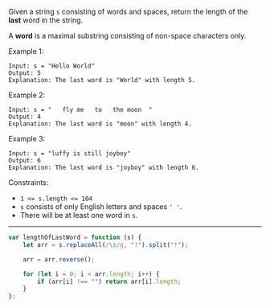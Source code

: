 Given a string `s` consisting of words and spaces, return the length of the **last** word in the string.

A **word** is a maximal substring consisting of non-space characters only.

Example 1:

```
Input: s = "Hello World"
Output: 5
Explanation: The last word is "World" with length 5.
```

Example 2:

```
Input: s = "   fly me   to   the moon  "
Output: 4
Explanation: The last word is "moon" with length 4.
```

Example 3:

```
Input: s = "luffy is still joyboy"
Output: 6
Explanation: The last word is "joyboy" with length 6.
```

Constraints:

-   `1 <= s.length <= 104`
-   `s` consists of only English letters and spaces `' '`.
-   There will be at least one word in `s`.

---

```js
var lengthOfLastWord = function (s) {
    let arr = s.replaceAll(/\s/g, "!").split("!");

    arr = arr.reverse();

    for (let i = 0; i < arr.length; i++) {
        if (arr[i] !== "") return arr[i].length;
    }
};
```
